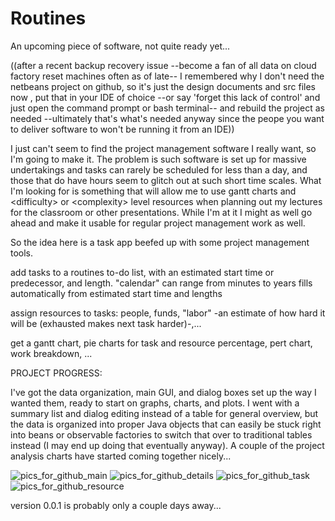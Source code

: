 # Routines
An upcoming piece of software, not quite ready yet...

((after a recent backup recovery issue --become a fan of all data on cloud factory reset machines often as of late-- I remembered why I don't need the netbeans project on github, so it's just the design documents and src files now , put that in your IDE of choice --or say 'forget this lack of control' and just open the command prompt or bash terminal-- and rebuild the project as needed --ultimately that's what's needed anyway since the peope you want to deliver software to won't be running it from an IDE))



I just can't seem to find the project management software I really want, so I'm going to make it. The problem is such software is set up for massive undertakings and tasks can rarely be scheduled for less than a day, and those that do have hours seem to glitch out at such short time scales. What I'm looking for is something that will allow me to use gantt charts and \<difficulty\> or \<complexity\> level resources when planning out my lectures for the classroom or other presentations. While I'm at it I might as well go ahead and make it usable for regular project management work as well.


So the idea here is a task app beefed up with some project management tools.

add tasks to a routines to-do list, with an estimated start time or predecessor, and length.
"calendar" can range from minutes to years fills automatically from estimated start time and lengths

assign resources to tasks: people, funds, "labor" -an estimate of how hard it will be (exhausted makes next task harder)-,...


get a gantt chart, pie charts for task and resource percentage, pert chart, work breakdown, ...


PROJECT PROGRESS:

I've got the data organization, main GUI, and dialog boxes set up the way I wanted them, ready to start on graphs, charts, and plots. I went with a summary list and dialog editing instead of a table for general overview, but the data is organized into proper Java objects that can easily be stuck right into beans or observable factories to switch that over to traditional tables instead (I may end up doing that eventually anyway). A couple of the project analysis charts have started coming together nicely...



![pics_for_github_main](https://user-images.githubusercontent.com/50467171/119031840-86e0e880-b979-11eb-85ea-d2f8d9187a38.jpg)
![pics_for_github_details](https://user-images.githubusercontent.com/50467171/119027892-d83aa900-b974-11eb-9570-6e98f172c916.jpg)
![pics_for_github_task](https://user-images.githubusercontent.com/50467171/119027910-dd97f380-b974-11eb-9590-7894a0f11740.jpg)
![pics_for_github_resource](https://user-images.githubusercontent.com/50467171/119027927-dffa4d80-b974-11eb-88d4-9a35cbf4a3dc.jpg)




version 0.0.1 is probably only a couple days away...

